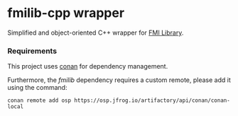 # fmilib-cpp wrapper

Simplified and object-oriented C++ wrapper for [FMI Library](https://github.com/modelon-community/fmi-library).

### Requirements

This project uses [conan](https://conan.io/) for dependency management.

Furthermore, the _fmilib_ dependency requires a custom remote, please add it using the command:

`conan remote add osp https://osp.jfrog.io/artifactory/api/conan/conan-local`
